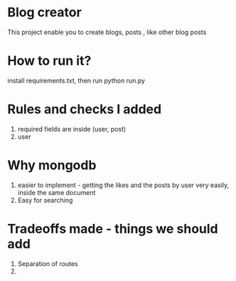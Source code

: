 # Blog creator
This project enable you to create blogs, posts , like other blog posts

# How to run it?
install requirements.txt, then run python run.py

# Rules and checks I added
1. required fields are inside (user, post)
2. user 

# Why mongodb
1. easier to implement - getting the likes and the posts by user very easily, inside the same document
2. Easy for searching

# Tradeoffs made - things we should add
1. Separation of routes
2. 

